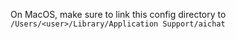 On MacOS, make sure to link this config directory to `/Users/<user>/Library/Application Support/aichat`

